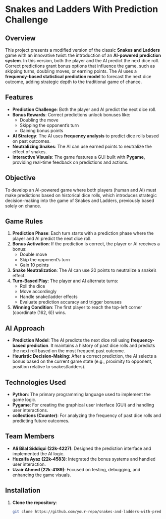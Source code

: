 # Snakes and Ladders With Prediction Challenge

## Overview

This project presents a modified version of the classic **Snakes and Ladders** game with an innovative twist: the introduction of an **AI-powered prediction system**. In this version, both the player and the AI predict the next dice roll. Correct predictions grant bonus options that influence the game, such as skipping turns, doubling moves, or earning points. The AI uses a **frequency-based statistical prediction model** to forecast the next dice outcome, adding strategic depth to the traditional game of chance.

## Features

- **Prediction Challenge**: Both the player and AI predict the next dice roll.
- **Bonus Rewards**: Correct predictions unlock bonuses like:
  - Doubling the move
  - Skipping the opponent’s turn
  - Gaining bonus points
- **AI Strategy**: The AI uses **frequency analysis** to predict dice rolls based on past outcomes.
- **Neutralizing Snakes**: The AI can use earned points to neutralize the effect of snakes.
- **Interactive Visuals**: The game features a GUI built with **Pygame**, providing real-time feedback on predictions and actions.

## Objective

To develop an AI-powered game where both players (human and AI) must make predictions based on historical dice rolls, which introduces strategic decision-making into the game of Snakes and Ladders, previously based solely on chance.

## Game Rules

1. **Prediction Phase**: Each turn starts with a prediction phase where the player and AI predict the next dice roll.
2. **Bonus Activation**: If the prediction is correct, the player or AI receives a bonus:
   - Double move
   - Skip the opponent’s turn
   - Gain 10 points
3. **Snake Neutralization**: The AI can use 20 points to neutralize a snake’s effect.
4. **Turn-Based Play**: The player and AI alternate turns:
   - Roll the dice
   - Move accordingly
   - Handle snake/ladder effects
   - Evaluate prediction accuracy and trigger bonuses
5. **Winning Condition**: The first player to reach the top-left corner (coordinate (162, 6)) wins.

## AI Approach

- **Prediction Model**: The AI predicts the next dice roll using **frequency-based prediction**. It maintains a history of past dice rolls and predicts the next roll based on the most frequent past outcome.
- **Heuristic Decision-Making**: After a correct prediction, the AI selects a bonus based on the current game state (e.g., proximity to opponent, position relative to snakes/ladders).

## Technologies Used

- **Python**: The primary programming language used to implement the game logic.
- **Pygame**: For creating the graphical user interface (GUI) and handling user interactions.
- **collections (Counter)**: For analyzing the frequency of past dice rolls and predicting future outcomes.

## Team Members

- **Ali Bilal Siddiqui (22k-4227)**: Designed the prediction interface and implemented the AI logic.
- **Huzaifa Ayaz (22k-4583)**: Integrated the bonus systems and handled user interaction.
- **Uzair Ahmed (22k-4189)**: Focused on testing, debugging, and enhancing the game visuals.

## Installation

1. **Clone the repository**:
   ```bash
   git clone https://github.com/your-repo/snakes-and-ladders-with-prediction.git
